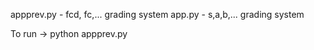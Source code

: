 appprev.py - fcd, fc,... grading system
app.py - s,a,b,... grading system

To run -> python appprev.py